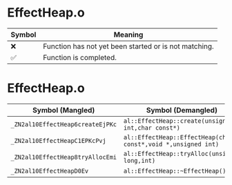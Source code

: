 # EffectHeap.o
| Symbol | Meaning 
| ------------- | ------------- 
| :x: | Function has not yet been started or is not matching. 
| :white_check_mark: | Function is completed. 


# EffectHeap.o
| Symbol (Mangled) | Symbol (Demangled) | Decompiled? |
| ------------- |  ------------- | ------------- |
| `_ZN2al10EffectHeap6createEjPKc` | `al::EffectHeap::create(unsigned int,char const*)` | :x: |
| `_ZN2al10EffectHeapC1EPKcPvj` | `al::EffectHeap::EffectHeap(char const*,void *,unsigned int)` | :x: |
| `_ZN2al10EffectHeap8tryAllocEmi` | `al::EffectHeap::tryAlloc(unsigned long,int)` | :x: |
| `_ZN2al10EffectHeapD0Ev` | `al::EffectHeap::~EffectHeap()` | :x: |
